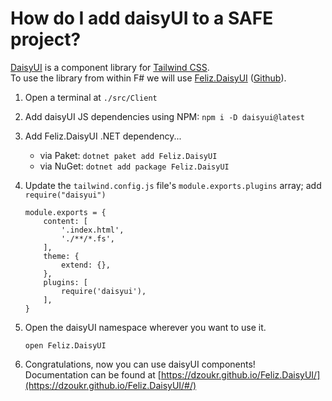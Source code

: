 # How do I add daisyUI to a SAFE project?

[DaisyUI](https://daisyui.com/) is a component library for [Tailwind CSS](https://tailwindcss.com/docs/installation).  
To use the library from within F# we will use [Feliz.DaisyUI](https://dzoukr.github.io/Feliz.DaisyUI/) ([Github](https://github.com/Dzoukr/Feliz.DaisyUI)).

1. Open a terminal at `./src/Client`

1. Add daisyUI JS dependencies using NPM: `npm i -D daisyui@latest`

1. Add Feliz.DaisyUI .NET dependency...
    - via Paket:  `dotnet paket add Feliz.DaisyUI`
    - via NuGet: `dotnet add package Feliz.DaisyUI`

1. Update the `tailwind.config.js` file's `module.exports.plugins` array; add `require("daisyui")`

    ```{ .js title=tailwind.config.js hl_lines=10 }
    module.exports = {
        content: [
            '.index.html',
            './**/*.fs',
        ],
        theme: {
            extend: {},
        },
        plugins: [
            require('daisyui'),
        ],
    }
    ```

1. Open the daisyUI namespace wherever you want to use it.
    ```{ .fsharp title=YourFileHere.fs }
    open Feliz.DaisyUI
    ```

1. Congratulations, now you can use daisyUI components!  
    Documentation can be found at [https://dzoukr.github.io/Feliz.DaisyUI/](https://dzoukr.github.io/Feliz.DaisyUI/#/)
